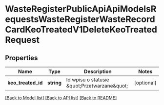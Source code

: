 # WasteRegisterPublicApiApiModelsRequestsWasteRegisterWasteRecordCardKeoTreatedV1DeleteKeoTreatedRequest

## Properties
Name | Type | Description | Notes
------------ | ------------- | ------------- | -------------
**keo_treated_id** | **string** | Id wpisu o statusie \&quot;Przetwarzane\&quot; | [optional] 

[[Back to Model list]](../README.md#documentation-for-models) [[Back to API list]](../README.md#documentation-for-api-endpoints) [[Back to README]](../README.md)


